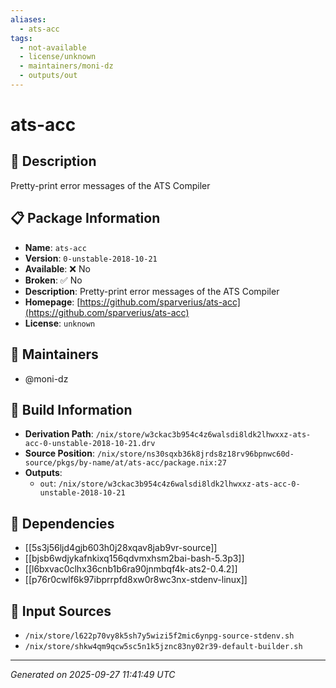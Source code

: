 ```yaml
---
aliases:
  - ats-acc
tags:
  - not-available
  - license/unknown
  - maintainers/moni-dz
  - outputs/out
---
```


# ats-acc

## 📝 Description

Pretty-print error messages of the ATS Compiler

## 📋 Package Information

- **Name**: `ats-acc`
- **Version**: `0-unstable-2018-10-21`
- **Available**: ❌ No
- **Broken**: ✅ No
- **Description**: Pretty-print error messages of the ATS Compiler
- **Homepage**: [https://github.com/sparverius/ats-acc](https://github.com/sparverius/ats-acc)
- **License**: `unknown`
## 👥 Maintainers

- @moni-dz


## 🔧 Build Information

- **Derivation Path**: `/nix/store/w3ckac3b954c4z6walsdi8ldk2lhwxxz-ats-acc-0-unstable-2018-10-21.drv`
- **Source Position**: `/nix/store/ns30sqxb36k8jrds8z18rv96bpnwc60d-source/pkgs/by-name/at/ats-acc/package.nix:27`
- **Outputs**:
  - `out`:  `/nix/store/w3ckac3b954c4z6walsdi8ldk2lhwxxz-ats-acc-0-unstable-2018-10-21`

## 🔗 Dependencies

- [[5s3j56ljd4gjb603h0j28xqav8jab9vr-source]]
- [[bjsb6wdjykafnkixq156qdvmxhsm2bai-bash-5.3p3]]
- [[l6bxvac0clhx36cnb1b6ra90jnmbqf4k-ats2-0.4.2]]
- [[p76r0cwlf6k97ibprrpfd8xw0r8wc3nx-stdenv-linux]]

## 📁 Input Sources

- `/nix/store/l622p70vy8k5sh7y5wizi5f2mic6ynpg-source-stdenv.sh`
- `/nix/store/shkw4qm9qcw5sc5n1k5jznc83ny02r39-default-builder.sh`

---
*Generated on 2025-09-27 11:41:49 UTC*
